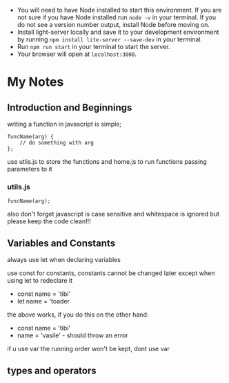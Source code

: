 - You will need to have Node installed to start this environment. If you are not sure if you have Node installed run `node -v` in your terminal. If you do not see a version number output, install Node before moving on.
- Install light-server locally and save it to your development environment by running `npm install lite-server --save-dev` in your terminal.
- Run `npm run start` in your terminal to start the server.
- Your browser will open at `localhost:3000`.

# My Notes

## Introduction and Beginnings

writing a function in javascript is simple;
```
funcName(arg) {
    // do something with arg
};
```

use utlis.js to store the functions and home.js to run functions passing parameters to it
### utils.js
```
funcName(arg);
```

also don't forget javascript is case sensitive and whitespace is ignored but please keep the code clean!!!

## Variables and Constants
always use let when declaring variables

use const for constants, constants cannot be changed later except when using let to redeclare it
* const name = 'tibi'
* let name = 'toader

the above works, if you do this on the other hand:
* const name = 'tibi'
* name = 'vasile' - should throw an error

if u use var the running order won't be kept, dont use var

## types and operators